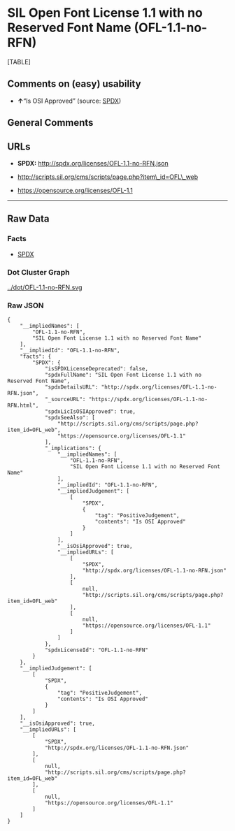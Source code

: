 SIL Open Font License 1.1 with no Reserved Font Name (OFL-1.1-no-RFN)
=====================================================================

[TABLE]

Comments on (easy) usability
----------------------------

-   **↑**“Is OSI Approved” (source:
    [SPDX](https://spdx.org/licenses/OFL-1.1-no-RFN.html "SPDX"))

General Comments
----------------

URLs
----

-   **SPDX:** http://spdx.org/licenses/OFL-1.1-no-RFN.json

-   http://scripts.sil.org/cms/scripts/page.php?item\_id=OFL\_web

-   https://opensource.org/licenses/OFL-1.1

------------------------------------------------------------------------

Raw Data
--------

### Facts

-   [SPDX](https://spdx.org/licenses/OFL-1.1-no-RFN.html "SPDX")

### Dot Cluster Graph

[../dot/OFL-1.1-no-RFN.svg](../dot/OFL-1.1-no-RFN.svg "../dot/OFL-1.1-no-RFN.svg")

### Raw JSON

    {
        "__impliedNames": [
            "OFL-1.1-no-RFN",
            "SIL Open Font License 1.1 with no Reserved Font Name"
        ],
        "__impliedId": "OFL-1.1-no-RFN",
        "facts": {
            "SPDX": {
                "isSPDXLicenseDeprecated": false,
                "spdxFullName": "SIL Open Font License 1.1 with no Reserved Font Name",
                "spdxDetailsURL": "http://spdx.org/licenses/OFL-1.1-no-RFN.json",
                "_sourceURL": "https://spdx.org/licenses/OFL-1.1-no-RFN.html",
                "spdxLicIsOSIApproved": true,
                "spdxSeeAlso": [
                    "http://scripts.sil.org/cms/scripts/page.php?item_id=OFL_web",
                    "https://opensource.org/licenses/OFL-1.1"
                ],
                "_implications": {
                    "__impliedNames": [
                        "OFL-1.1-no-RFN",
                        "SIL Open Font License 1.1 with no Reserved Font Name"
                    ],
                    "__impliedId": "OFL-1.1-no-RFN",
                    "__impliedJudgement": [
                        [
                            "SPDX",
                            {
                                "tag": "PositiveJudgement",
                                "contents": "Is OSI Approved"
                            }
                        ]
                    ],
                    "__isOsiApproved": true,
                    "__impliedURLs": [
                        [
                            "SPDX",
                            "http://spdx.org/licenses/OFL-1.1-no-RFN.json"
                        ],
                        [
                            null,
                            "http://scripts.sil.org/cms/scripts/page.php?item_id=OFL_web"
                        ],
                        [
                            null,
                            "https://opensource.org/licenses/OFL-1.1"
                        ]
                    ]
                },
                "spdxLicenseId": "OFL-1.1-no-RFN"
            }
        },
        "__impliedJudgement": [
            [
                "SPDX",
                {
                    "tag": "PositiveJudgement",
                    "contents": "Is OSI Approved"
                }
            ]
        ],
        "__isOsiApproved": true,
        "__impliedURLs": [
            [
                "SPDX",
                "http://spdx.org/licenses/OFL-1.1-no-RFN.json"
            ],
            [
                null,
                "http://scripts.sil.org/cms/scripts/page.php?item_id=OFL_web"
            ],
            [
                null,
                "https://opensource.org/licenses/OFL-1.1"
            ]
        ]
    }